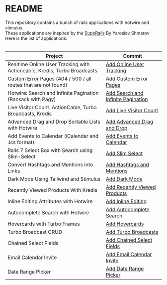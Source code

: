 # README

This repository contains a bunch of rails applications with hotwire and stimulus. <br/>
These applications are inspired by the [SupeRails](https://www.youtube.com/@SupeRails) By Yaroslav Shmarov <br/>
Here is the list of applications: <br/> <br/>

| Project                                                               | Commit                                                                                                                      |
|-----------------------------------------------------------------------|-----------------------------------------------------------------------------------------------------------------------------|
| Realtime Online User Tracking with Actioncable, Kredis, Turbo Broadcasts | [Add Online User Tracking](https://github.com/sabricakir/rails_turbo_apps/commit/cc9db407c42a890515155fe70f1cb5d7da9b2a64) |
| Custom Error Pages (404 / 500 / all routes that are not found)        | [Add Custom Error Pages](https://github.com/sabricakir/rails_turbo_apps/commit/bf18f14625c92122da825beb21dd61d0b468626f) |
| Hotwire: Search and Infinite Pagination (Ransack with Pagy)           | [Add Search and Infinite Pagination](https://github.com/sabricakir/rails_turbo_apps/commit/97fdcb4bb5ec117ca474d23e2818f426c4e5b139) |
| Live Visitor Count. ActionCable, Turbo Broadcasts, Kredis             | [Add Live Visitor Count](https://github.com/sabricakir/rails_turbo_apps/commit/cb7bce3d9309c164525c9323dee4b63dcc43feaa) |
| Advanced Drag and Drop Sortable Lists with Hotwire                    | [Add Advanced Drag and Drop](https://github.com/sabricakir/rails_turbo_apps/commit/43e280ae444e862173c291e6154c6e357c1001e4) |
| Add Events to Calendar (iCalendar and .ics format)                    | [Add Events to Calendar](https://github.com/sabricakir/rails_turbo_apps/commit/4e9e1de92bbf924fe98813f5d7bcb8b4d51f7d6f)    |
| Rails 7 Select Box with Search using Slim-Select                      | [Add Slim Select](https://github.com/sabricakir/rails_turbo_apps/commit/cc3ef5a3defbc85d4aa15a155824058cd0834062) |
| Convert Hashtags and Mentions into Links                              | [Add Hashtags and Mentions](https://github.com/sabricakir/rails_turbo_apps/commit/910cfb3e4b089c215e73ac157e922bab4a07f396) |
| Dark Mode Using Tailwind and Stimulus                                 | [Add Dark Mode](https://github.com/sabricakir/rails_turbo_apps/commit/3d1fa13e030e4b8d0de5d990ccc26bbadb10e285) |
| Recently Viewed Products With Kredis                                  | [Add Recently Viewed Products](https://github.com/sabricakir/rails_turbo_apps/commit/cd88b81a9f7594857b0ec6886fac498a1037f0f2) |
| Inline Editing Attributes with Hotwire                                | [Add Inline Editing](https://github.com/sabricakir/rails_turbo_apps/commit/002d0bf2e1ef7234db4eac197085ebf469a15f51) |
| Autocomplete Search with Hotwire                                      | [Add Autocomplete Search](https://github.com/sabricakir/rails_turbo_apps/pull/17/commits/ed25727bed5d220f827b7d2dc9d7a5581385a66c) |
| Hovercards with Turbo Frames                                          | [Add Hovercards](https://github.com/sabricakir/rails_turbo_apps/pull/23/commits/b365b1129aac0501a0c8ff1b06a4a38532954993) |
| Turbo Broadcast CRUD                                                  | [Add Turbo Broadcasts](https://github.com/sabricakir/rails_turbo_apps/commit/28a4359e8d756599a589dd0aff6fdf6b9b44fe9e)      |
| Chained Select Fields                                                 | [Add Chained Select Fields](https://github.com/sabricakir/rails_turbo_apps/pull/21/commits/252ea31815bedec9510a0c45bd6ea64e97a0b6ab) |
| Email Calendar Invite                                                 | [Add Email Calendar Invite](https://github.com/sabricakir/rails_turbo_apps/commit/1425160be67c2afac00977772aa1e6530b1fa7ec) |
| Date Range Picker                                                     | [Add Date Range Picker](https://github.com/sabricakir/rails_turbo_apps/commit/2ffb8a2d23d18858fe0ec7a73b93f8c8798ae713) |

